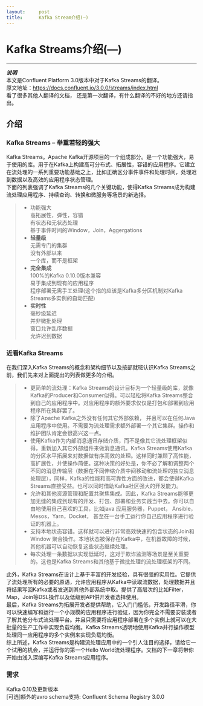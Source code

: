 ```yaml
---
layout:     post
title:      Kafka Stream介绍(—)
---
```

<div id="article_content" class="article_content clearfix csdn-tracking-statistics" data-pid="blog" data-mod="popu_307" data-dsm="post">
								            <div id="content_views" class="markdown_views prism-atom-one-dark">
							<!-- flowchart 箭头图标 勿删 -->
							<svg xmlns="http://www.w3.org/2000/svg" style="display: none;"><path stroke-linecap="round" d="M5,0 0,2.5 5,5z" id="raphael-marker-block" style="-webkit-tap-highlight-color: rgba(0, 0, 0, 0);"></path></svg>
							<h1 id="kafka-streams介绍">Kafka Streams介绍(—)</h1>

<hr>

<p><strong><em>说明</em></strong> <br>
本文是Confluent Platform 3.0版本中对于Kafka Streams的翻译。 <br>
原文地址：<a href="https://docs.confluent.io/3.0.0/streams/index.html" rel="nofollow">https://docs.confluent.io/3.0.0/streams/index.html</a> <br>
看了很多其他人翻译的文档， 还是第一次翻译，有什么翻译的不好的地方还请指出。</p>



<h2 id="介绍">介绍</h2>



<h3 id="kafka-streams-举重若轻的强大">Kafka Streams – 举重若轻的强大</h3>

<p>Kafka Streams。Apache Kafka开源项目的一个组成部分。是一个功能强大，易于使用的库。用于在Kafka上构建高可分布式、拓展性，容错的应用程序。它建立在流处理的一系列重要功能基础之上，比如正确区分事件事件和处理时间，处理迟到数据以及高效的应用程序状态管理。 <br>
下面的列表强调了Kafka Streams的几个关键功能，使得Kafka Streams成为构建流处理应用程序、持续查询、转换和微服务等场景的新选择。</p>

<blockquote>
  <ul>
  <li>功能强大 <br>
      高拓展性，弹性，容错 <br>
      有状态和无状态处理 <br>
      基于事件时间的Window，Join，Aggergations</li>
  <li><strong>轻量级</strong> <br>
     无需专门的集群 <br>
     没有外部以来 <br>
      一个库，而不是框架</li>
  <li><strong>完全集成</strong> <br>
     100%的Kafka 0.10.0版本兼容 <br>
     易于集成到现有的应用程序 <br>
     程序部署无需手工处理(这个指的应该是Kafka多分区机制对Kafka Streams多实例的自动匹配)</li>
  <li><strong>实时性</strong> <br>
      毫秒级延迟 <br>
      并非微批处理 <br>
      窗口允许乱序数据 <br>
      允许迟到数据</li>
  </ul>
</blockquote>



<h3 id="近看kafka-streams">近看Kafka Streams</h3>

<p>在我们深入Kafka Streams的概念和架构细节以及按部就班认识Kafka Streams之前，我们先来对上面提出的列表做更多的介绍。</p>

<blockquote>
  <ul>
  <li>更简单的流处理：Kafka Streams的设计目标为一个轻量级的库，就像Kafka的Producer和Consumer似得。可以轻松将Kafka Streams整合到自己的应用程序中。对应用程序的额外要求仅仅是打包和部署到应用程序所在集群罢了。</li>
  <li>除了Apache Kafka之外没有任何其它外部依赖， 并且可以在任何Java应用程序中使用。不需要为流处理需求额外部署一个其它集群。操作和维护团队肯定会很高兴这一点。</li>
  <li>使用Kafka作为内部消息通讯存储介质，而不是像其它流处理框架似得，重新加入其它外部组件来做消息通讯。Kafka Streams使用Kafka的分区水平拓展来对数据做有序高效的处理。这样同时兼顾了高性能，高扩展性，并使操作简便。这种决策的好处是，你不必了解和调整两个不同的消息传输层（数据在不同伸缩介质中间移动和流处理的独立消息处理层），同样，Kafka的性能和高可靠性方面的改进，都会使得Kafka Streams直接受益。也可以同时借助Kafka社区强大的开发能力。</li>
  <li>允许和其他资源管理和配置共聚焦集成。因此，Kafka Streams能够更加无缝的集成到现有的开发、打包、部署和业务实践当中去。你可以自由地使用自己喜欢的工具，比如java 应用服务器，Puppet， Ansible，Mesos，Yarn，Docket， 甚至在一台手工运行你自己应用程序进行验证的机器上。</li>
  <li>支持本地状态容错。这样就可以进行非常高效快速的包含状态的Join和Window 聚合操作。本地状态被保存在Kafka中，在机器故障的时候，其他机器可以自动恢复这些状态继续处理。</li>
  <li>每次处理一条数据以实现低延时，这对于欺诈监测等场景是至关重要的。这也是Kafka Streams和其他基于微批处理的流处理框架的不同。</li>
  </ul>
</blockquote>

<p>此外，Kafka Streams在设计上基于丰富的开发经验，具有很强的实用性。它提供了流处理所有的必要的原语，允许应用程序从Kafka中读取流数据，处理数据并且将结果写回Kafka或者发送到其他外部系统中取。提供了高层次的比如Filter，Map，Join等DSL操作以及低级别API供开发者选择使用。 <br>
    最后，Kafka Streams为拓展开发者提供帮助，它入门门槛低，开发路径平滑，你可以快速编写和运行一个小规模的应用程序进行验证，因为你完全不需要安装或者了解其他分布式流处理平台。并且只需要将应用程序部署在多个实例上就可以在大批量的生产工作中实现负载均衡。Kafka Streams透明地使用Kafka并行操作模型处理同一应用程序的多个实例来实现负载均衡。 <br>
    综上所述，Kafka Streams是构建流处理应用中的一个引人注目的选择，请给它一个试用的机会，并运行你的第一个Hello World流处理程序。文档的下一章将带你开始由浅入深编写Kafka Streams应用程序。</p>



<h3 id="需求">需求</h3>

<p>Kafka 0.10及更新版本 <br>
[可选]额外的avro schema支持: Confluent Schema Registry 3.0.0</p>            </div>
						<link href="https://csdnimg.cn/release/phoenix/mdeditor/markdown_views-9e5741c4b9.css" rel="stylesheet">
                </div>
